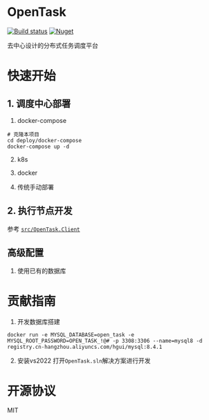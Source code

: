 # OpenTask

[![Build status](https://github.com/SpringHgui/OpenTask/workflows/build/badge.svg)](https://github.com/SpringHgui/OpenTask/actions)
[![Nuget](https://img.shields.io/nuget/v/OpenTask.Core)](https://www.nuget.org/packages/OpenTask.Core/)

去中心设计的分布式任务调度平台

# 快速开始
## 1. 调度中心部署
1. docker-compose
```
# 克隆本项目
cd deploy/docker-compose
docker-compose up -d
```
2. k8s

3. docker

4. 传统手动部署

## 2. 执行节点开发
参考 [`src/OpenTask.Client` 
](https://github.com/SpringHgui/OpenTask/tree/f37696f51cf642a8dbf043fabb90568bdbf295e7/src/OpenTask.Client)
## 高级配置
1. 使用已有的数据库


# 贡献指南
1. 开发数据库搭建
```
docker run -e MYSQL_DATABASE=open_task -e MYSQL_ROOT_PASSWORD=OPEN_TASK_!@# -p 3308:3306 --name=mysql8 -d registry.cn-hangzhou.aliyuncs.com/hgui/mysql:8.4.1
```
2. 安装vs2022
打开`OpenTask.sln`解决方案进行开发

# 开源协议
MIT
